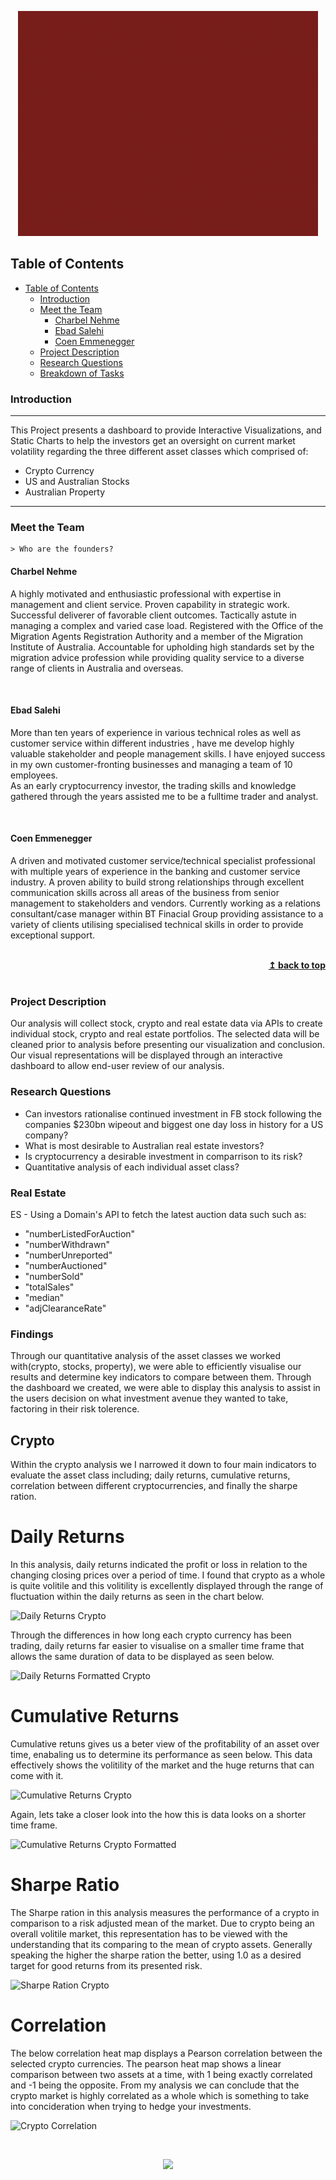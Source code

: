 <a name="top"></a>
<p align="center">
  <img src="images/A_Team_Logo.gif"/>
</p>

## Table of Contents 

- [Table of Contents](#table-of-contents)
  - [Introduction](#introduction)
  - [Meet the Team](#meet-the-team)
    - [Charbel Nehme](#charbel-nehme)
    - [Ebad Salehi](#ebad-salehi)
    - [Coen Emmenegger](#coen-emmenegger)
  - [Project Description](#project-description)
  - [Research Questions](#research-questions)
  - [Breakdown of Tasks](#breakdown-of-tasks)

### Introduction 

---

This Project presents a dashboard to provide Interactive Visualizations, and Static Charts to help the investors get an oversight on current market volatility regarding the three different asset classes which comprised of: <br/>
 - Crypto Currency
 - US and Australian Stocks
 - Australian Property

---

### Meet the Team

```
> Who are the founders?
```
#### Charbel Nehme ####

A highly motivated and enthusiastic professional with expertise in management and client service. Proven capability in strategic work. Successful deliverer of favorable client outcomes.
Tactically astute in managing a complex and varied case load. Registered with the Office of the Migration Agents
Registration Authority and a member of the Migration Institute of Australia. Accountable for upholding high standards
set by the migration advice profession while providing quality service to a diverse range of clients in
Australia and overseas.

<br/>

#### Ebad Salehi ####

More than ten years of experience in various technical roles as well as customer service within different industries , have me develop highly valuable stakeholder and people management skills. I have enjoyed success in my own customer-fronting businesses and managing a team of 10 employees. 
<br/>
As an early cryptocurrency investor, the trading skills and knowledge gathered through the years assisted me to be a fulltime trader and analyst.

<br/>

#### Coen Emmenegger ####

A driven and motivated customer service/technical specialist professional with multiple years of experience in the banking and customer service industry. A proven ability to build strong relationships through excellent communication skills across all areas of the business from senior management to stakeholders and vendors. Currently working as a relations consultant/case manager within BT Finacial Group providing assistance to a variety of clients utilising specialised technical skills in order to provide exceptional support.

<br/>
<div align="right">
    <b><a href="#top">↥ back to top</a></b>
</div>
<br/>

### Project Description

Our analysis will collect stock, crypto and real estate data via APIs to create individual stock, crypto and real estate portfolios. The selected data will be cleaned prior to analysis before presenting our visualization and conclusion. Our visual representations  will be displayed through an interactive dashboard to allow end-user review of our analysis.

### Research Questions

* Can investors rationalise continued investment in FB stock following the companies $230bn wipeout and biggest one day loss in history for a US company? 
* What is most desirable to Australian real estate investors? 
* Is cryptocurrency a desirable investment in comparrison to its risk?
* Quantitative analysis of each individual asset class?

### Real Estate

ES - Using a Domain's API to fetch the latest auction data such such as:
   - "numberListedForAuction"
   - "numberWithdrawn"
   - "numberUnreported"
   - "numberAuctioned"
   - "numberSold"
   - "totalSales"
   - "median"
   - "adjClearanceRate"
     
### Findings 

  Through our quantitative analysis of the asset classes we worked with(crypto, stocks, property), we were able to efficiently visualise our results and           determine key indicators to compare between them. Through the dashboard we created, we were able to display this analysis to assist in the users decision on     what investment avenue they wanted to take, factoring in their risk tolerence. 

  ## Crypto 
  Within the crypto analysis we I narrowed it down to four main indicators to evaluate the asset class including; daily returns, cumulative returns, correlation   between different cryptocurrencies, and finally the sharpe ration.  
  
  # Daily Returns
  In this analysis, daily returns indicated the profit or loss in relation to the changing closing prices over a period of time. I found that crypto as a whole     is quite volitile and this volitility is excellently displayed through the range of fluctuation within the daily returns as seen in the chart below. 
  
  ![Daily Returns Crypto ](https://user-images.githubusercontent.com/96010215/155122407-c5ed17d1-ad6a-4eb7-815c-141ca6343253.png)
  
  Through the differences in how long each crypto currency has been trading, daily returns far easier to visualise on a smaller time frame that allows the same     duration of data to be displayed as seen below. 
  
  ![Daily Returns Formatted Crypto](https://user-images.githubusercontent.com/96010215/155123257-2f748317-7911-4209-9e47-679947a6a8c7.png)
  
  # Cumulative Returns 
  Cumulative retuns gives us a beter view of the profitability of an asset over time, enabaling us to determine its performance as seen below. This data
  effectively shows the volitility of the market and the huge returns that can come with it. 
  
  ![Cumulative Returns Crypto ](https://user-images.githubusercontent.com/96010215/155123645-51f7d34f-7b6a-4bc1-941f-27225868f231.png)
  
  Again, lets take a closer look into the how this is data looks on a shorter time frame. 
  
  ![Cumulative Returns Crypto Formatted ](https://user-images.githubusercontent.com/96010215/155124061-513c104c-ceb0-4f34-8720-2782fdee2cdf.png)
  
  # Sharpe Ratio
  The Sharpe ration in this analysis measures the performance of a crypto in comparison to a risk adjusted mean of the market. Due to crypto being an overall       volitile market, this representation has to be viewed with the understanding that its comparing to the mean of crypto assets. Generally speaking the higher the   sharpe ration the better, using 1.0 as a desired target for good returns from its presented risk. 
  
  ![Sharpe Ration Crypto ](https://user-images.githubusercontent.com/96010215/155124910-c09bb992-3f80-44a2-8e0e-7715804ab0de.png)

  # Correlation 
  The below correlation heat map displays a Pearson correlation between the selected crypto currencies. The pearson heat map shows a linear comparison between     two assets at a time, with 1 being exactly correlated and -1 being the opposite. From my analysis we can conclude that the crypto market is highly correlated     as a whole which is something to take into concideration when trying to hedge your investments. 
  
  ![Crypto Correlation ](https://user-images.githubusercontent.com/96010215/155125479-341cb494-cd83-459d-9db5-9e2b2278bb49.png)

<br/>

<a name="top"></a>
<p align="center">
  <img src="https://github.com/coenfe/group-project/A_Team_Logo.gif"/>
</p>


